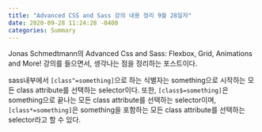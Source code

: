 ```yaml
---
title: "Advanced CSS and Sass 강의 내용 정리 9월 28일자"
date: 2020-09-28 11:24:28 -0400
categories: Summary
---
```


Jonas Schmedtmann의 Advanced Css and Sass: Flexbox, Grid, Animations and More! 강의를 들으면서, 생각나는 점을 정리하는 포스트이다.

sass내부에서 `[class^=something]`으로 하는 식별자는 something으로 시작하는 모든 class attribute를 선택하는 selector이다.
또한, `[class$=something]`은 something으로 끝나는 모든 class attribute를 선택하는 selector이며, `[class*=something]`은 something을 포함하는 모든 class attribute를 선택하는 selector라고 할 수 있다.
